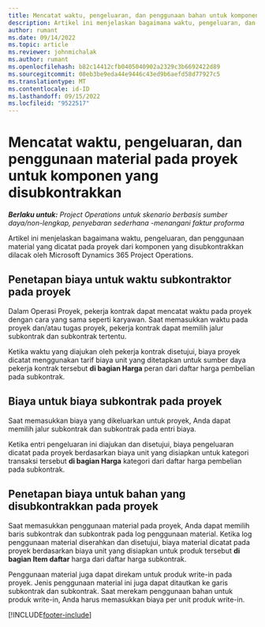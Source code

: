 ```yaml
---
title: Mencatat waktu, pengeluaran, dan penggunaan bahan untuk komponen subkontrak
description: Artikel ini menjelaskan bagaimana waktu, pengeluaran, dan penggunaan material yang dicatat pada proyek dari komponen yang disubkontrakkan dilacak oleh Microsoft Dynamics 365 Project Operations.
author: rumant
ms.date: 09/14/2022
ms.topic: article
ms.reviewer: johnmichalak
ms.author: rumant
ms.openlocfilehash: b82c14412cfb0405040902a2329c3b6692422d89
ms.sourcegitcommit: 08eb3be9eda44e9446c43ed9b6aefd58d77927c5
ms.translationtype: MT
ms.contentlocale: id-ID
ms.lasthandoff: 09/15/2022
ms.locfileid: "9522517"
---
```

# <a name="recording-time-expenses-and-material-usage-on-projects-for-subcontracted-components"></a>Mencatat waktu, pengeluaran, dan penggunaan material pada proyek untuk komponen yang disubkontrakkan

_**Berlaku untuk:** Project Operations untuk skenario berbasis sumber daya/non-lengkap, penyebaran sederhana -menangani faktur proforma_

Artikel ini menjelaskan bagaimana waktu, pengeluaran, dan penggunaan material yang dicatat pada proyek dari komponen yang disubkontrakkan dilacak oleh Microsoft Dynamics 365 Project Operations.

## <a name="costing-for-subcontractor-time-on-projects"></a>Penetapan biaya untuk waktu subkontraktor pada proyek
Dalam Operasi Proyek, pekerja kontrak dapat mencatat waktu pada proyek dengan cara yang sama seperti karyawan. Saat memasukkan waktu pada proyek dan/atau tugas proyek, pekerja kontrak dapat memilih jalur subkontrak dan subkontrak tertentu.

Ketika waktu yang diajukan oleh pekerja kontrak disetujui, biaya proyek dicatat menggunakan tarif biaya unit yang ditetapkan untuk sumber daya pekerja kontrak tersebut **di bagian Harga** peran dari daftar harga pembelian pada subkontrak.

## <a name="costing-for-subcontracted-expenses-on-projects"></a>Biaya untuk biaya subkontrak pada proyek
Saat memasukkan biaya yang dikeluarkan untuk proyek, Anda dapat memilih jalur subkontrak dan subkontrak pada entri biaya. 

Ketika entri pengeluaran ini diajukan dan disetujui, biaya pengeluaran dicatat pada proyek berdasarkan biaya unit yang disiapkan untuk kategori transaksi tersebut **di bagian Harga** kategori dari daftar harga pembelian pada subkontrak.

## <a name="costing-for-subcontracted-materials-on-projects"></a>Penetapan biaya untuk bahan yang disubkontrakkan pada proyek
Saat memasukkan penggunaan material pada proyek, Anda dapat memilih baris subkontrak dan subkontrak pada log penggunaan material. Ketika log penggunaan material diserahkan dan disetujui, biaya material dicatat pada proyek berdasarkan biaya unit yang disiapkan untuk produk tersebut **di bagian Item daftar** harga dari daftar harga subkontrak.

Penggunaan material juga dapat direkam untuk produk write-in pada proyek. Jenis penggunaan material ini juga dapat ditautkan ke garis subkontrak dan subkontrak. Saat merekam penggunaan bahan untuk produk write-in, Anda harus memasukkan biaya per unit produk write-in. 


[!INCLUDE[footer-include](../../includes/footer-banner.md)]
